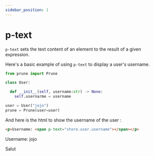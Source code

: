 ```yaml
---
sidebar_position: 1
---
```


# p-text

`p-text` sets the text content of an element to the result of a given expression.

Here's a basic example of using `p-text` to display a user's username.

```python
from prune import Prune

class User:

  def __init__(self, username:str) -> None:
    self.usernarme = username

user = User("jojo")
prune = Prune(user=user)
```

And here is the html to show the username of the user :

```html
<p>Username: <span p-text="store.user.username"></span></p>
```

Username: jojo


<p>Salut</p>